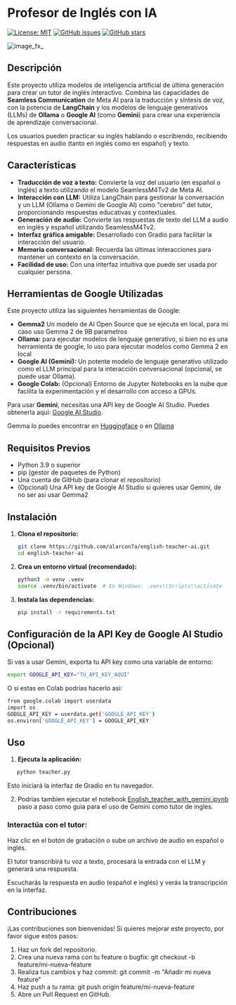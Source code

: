 # Profesor de Inglés con IA

[![License: MIT](https://img.shields.io/badge/License-MIT-yellow.svg)](https://opensource.org/licenses/MIT)
[![GitHub issues](https://img.shields.io/github/issues/TU_USUARIO/profesor-ingles-ia.svg)](https://github.com/TU_USUARIO/profesor-ingles-ia/issues)
[![GitHub stars](https://img.shields.io/github/stars/TU_USUARIO/profesor-ingles-ia.svg)](https://github.com/TU_USUARIO/profesor-ingles-ia/stargazers)

![image_fx_](https://github.com/user-attachments/assets/6d6ea8c6-237d-41dd-9505-b215657b2d92)

## Descripción

Este proyecto utiliza modelos de inteligencia artificial de última generación para crear un tutor de inglés interactivo. Combina las capacidades de **Seamless Communication** de Meta AI para la traducción y síntesis de voz, con la potencia de **LangChain** y los modelos de lenguaje generativos (LLMs) de **Ollama** o **Google AI** (como **Gemini**) para crear una experiencia de aprendizaje conversacional.

Los usuarios pueden practicar su inglés hablando o escribiendo, recibiendo respuestas en audio (tanto en inglés como en español) y texto.

## Características

-   **Traducción de voz a texto:** Convierte la voz del usuario (en español o inglés) a texto utilizando el modelo SeamlessM4Tv2 de Meta AI.
-   **Interacción con LLM:** Utiliza LangChain para gestionar la conversación y un LLM (Ollama o Gemini de Google AI) como "cerebro" del tutor, proporcionando respuestas educativas y contextuales.
-   **Generación de audio:** Convierte las respuestas de texto del LLM a audio en inglés y español utilizando SeamlessM4Tv2.
-   **Interfaz gráfica amigable:** Desarrollado con Gradio para facilitar la interacción del usuario.
-   **Memoria conversacional:** Recuerda las últimas interacciones para mantener un contexto en la conversación.
-   **Facilidad de uso:** Con una interfaz intuitiva que puede ser usada por cualquier persona.

## Herramientas de Google Utilizadas

Este proyecto utiliza las siguientes herramientas de Google:

-   **Gemma2** Un modelo de AI Open Source que se ejecuta en local, para mi caso uso Gemma 2 de 9B parametros
-   **Ollama:** para ejecutar modelos de lenguaje generativo, si bien no es una herramienta de google, lo uso para ejecutar modelos como Gemma 2 en local
-   **Google AI (Gemini):** Un potente modelo de lenguaje generativo utilizado como el LLM principal para la interacción conversacional (opcional, se puede usar Ollama).
-   **Google Colab:** (Opcional) Entorno de Jupyter Notebooks en la nube que facilita la experimentación y el desarrollo con acceso a GPUs.

Para usar **Gemini**, necesitas una API key de Google AI Studio. Puedes obtenerla aquí: [Google AI Studio](https://aistudio.google.com/).

Gemma lo puedes encontrar en [Huggingface](https://huggingface.co/collections/google/gemma-2-release-667d6600fd5220e7b967f315) o en [Ollama](https://ollama.com/library/gemma2)

## Requisitos Previos

-   Python 3.9 o superior
-   pip (gestor de paquetes de Python)
-   Una cuenta de GitHub (para clonar el repositorio)
-   (Opcional) Una API key de Google AI Studio si quieres usar Gemini, de no ser asi usar Gemma2

## Instalación

1. **Clona el repositorio:**

    ```bash
    git clone https://github.com/alarcon7a/english-teacher-ai.git
    cd english-teacher-ai
    ```

2. **Crea un entorno virtual (recomendado):**

    ```bash
    python3 -m venv .venv
    source .venv/bin/activate  # En Windows: .venv\\Scripts\\activate
    ```

3. **Instala las dependencias:**

    ```bash
    pip install -r requirements.txt
    ```

## Configuración de la API Key de Google AI Studio (Opcional)

Si vas a usar Gemini, exporta tu API key como una variable de entorno:

```bash
export GOOGLE_API_KEY="TU_API_KEY_AQUÍ"
```
O si estas en Colab podrias hacerlo asi:

```bash
from google.colab import userdata
import os
GOOGLE_API_KEY = userdata.get('GOOGLE_API_KEY')
os.environ['GOOGLE_API_KEY'] = GOOGLE_API_KEY
```
## Uso

1. **Ejecuta la aplicación:**
```bash
   python teacher.py
```
Esto iniciará la interfaz de Gradio en tu navegador.

2. Podrias tambien ejecutar el notebook [English_teacher_with_gemini.ipynb ](https://github.com/alarcon7a/english-teacher-ai/blob/main/English_teacher_with_gemini.ipynb) paso a paso como guia para el uso de Gemini como tutor de ingles.

### Interactúa con el tutor:

Haz clic en el botón de grabación o sube un archivo de audio en español o inglés.

El tutor transcribirá tu voz a texto, procesará la entrada con el LLM y generará una respuesta.

Escucharás la respuesta en audio (español e inglés) y verás la transcripción en la interfaz.

## Contribuciones

¡Las contribuciones son bienvenidas! Si quieres mejorar este proyecto, por favor sigue estos pasos:

1. Haz un fork del repositorio.
2. Crea una nueva rama con tu feature o bugfix: git checkout -b feature/mi-nueva-feature
3. Realiza tus cambios y haz commit: git commit -m "Añadir mi nueva feature"
4. Haz push a tu rama: git push origin feature/mi-nueva-feature
5. Abre un Pull Request en GitHub.
